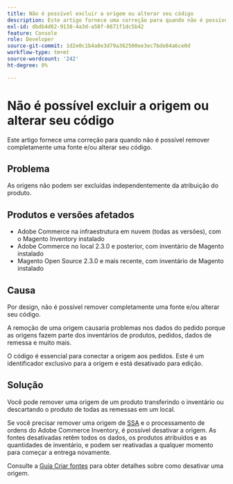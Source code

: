 ```yaml
---
title: Não é possível excluir a origem ou alterar seu código
description: Este artigo fornece uma correção para quando não é possível remover completamente uma fonte e/ou alterar seu código.
exl-id: dbdb4d62-9138-4a3d-a58f-8671f1dc5b42
feature: Console
role: Developer
source-git-commit: 1d2e0c1b4a8e3d79a362500ee3ec7bde84a6ce0d
workflow-type: tm+mt
source-wordcount: '242'
ht-degree: 0%

---
```


# Não é possível excluir a origem ou alterar seu código

Este artigo fornece uma correção para quando não é possível remover completamente uma fonte e/ou alterar seu código.

## Problema

As origens não podem ser excluídas independentemente da atribuição do produto.

## Produtos e versões afetados

* Adobe Commerce na infraestrutura em nuvem (todas as versões), com o Magento Inventory instalado
* Adobe Commerce no local 2.3.0 e posterior, com inventário de Magento instalado
* Magento Open Source 2.3.0 e mais recente, com inventário de Magento instalado

## Causa

Por design, não é possível remover completamente uma fonte e/ou alterar seu código.

A remoção de uma origem causaria problemas nos dados do pedido porque as origens fazem parte dos inventários de produtos, pedidos, dados de remessa e muito mais.

O código é essencial para conectar a origem aos pedidos. Este é um identificador exclusivo para a origem e está desativado para edição.

## Solução

Você pode remover uma origem de um produto transferindo o inventário ou descartando o produto de todas as remessas em um local.

Se você precisar remover uma origem de [SSA](https://devdocs.magento.com/guides/v2.3/inventory/source-selection-algorithms.html) e o processamento de ordens do Adobe Commerce Inventory, é possível desativar a origem. As fontes desativadas retêm todos os dados, os produtos atribuídos e as quantidades de inventário, e podem ser reativadas a qualquer momento para começar a entrega novamente.

Consulte a [Guia Criar fontes](https://github.com/magento/inventory/wiki/Create-Sources#disable-sources) para obter detalhes sobre como desativar uma origem.
